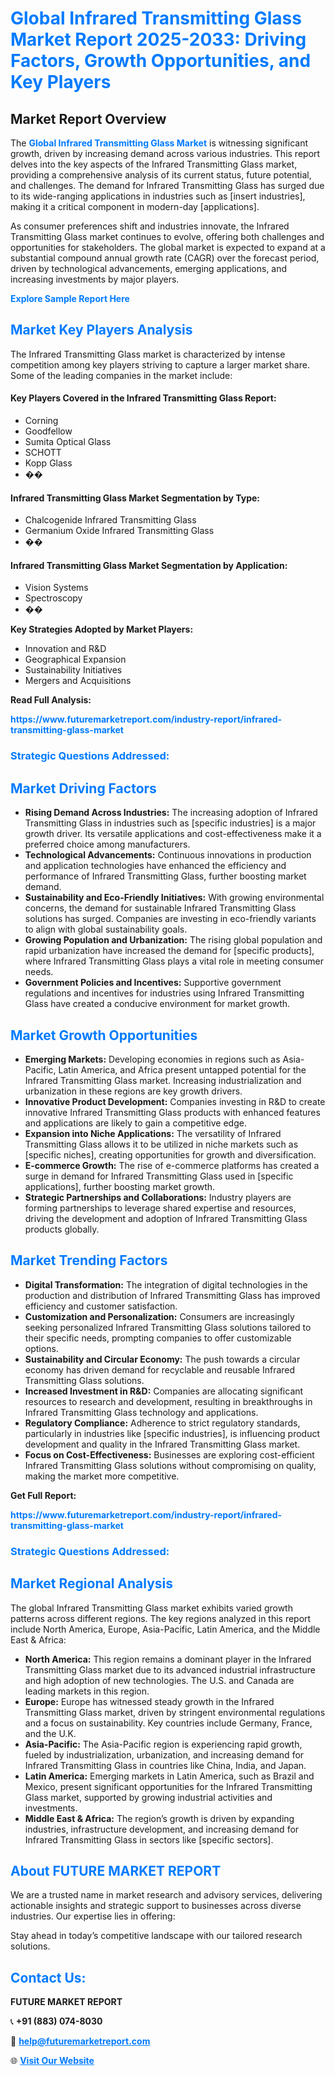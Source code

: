 <h1 style="color: #007BFF;">Global Infrared Transmitting Glass Market Report 2025-2033: Driving Factors, Growth Opportunities, and Key Players</h1>

<section id="overview">
<h2>Market Report Overview</h2>
<p>The <a href="https://www.futuremarketreport.com/industry-report/infrared-transmitting-glass-market" style="color: #007BFF; text-decoration: none;"><strong>Global Infrared Transmitting Glass Market</strong></a> is witnessing significant growth, driven by increasing demand across various industries. This report delves into the key aspects of the Infrared Transmitting Glass market, providing a comprehensive analysis of its current status, future potential, and challenges. The demand for Infrared Transmitting Glass has surged due to its wide-ranging applications in industries such as [insert industries], making it a critical component in modern-day [applications].</p>
<p>As consumer preferences shift and industries innovate, the Infrared Transmitting Glass market continues to evolve, offering both challenges and opportunities for stakeholders. The global market is expected to expand at a substantial compound annual growth rate (CAGR) over the forecast period, driven by technological advancements, emerging applications, and increasing investments by major players.</p>
</section>

<section id="overview">
<p><a href="https://www.futuremarketreport.com/request-sample/reportId=118758" style="color: #007BFF; text-decoration: none;"><strong>Explore Sample Report Here</strong></a></p>
</section>

<section id="key-players">
<h2 style="color: #007BFF;">Market Key Players Analysis</h2>
<p>The Infrared Transmitting Glass market is characterized by intense competition among key players striving to capture a larger market share. Some of the leading companies in the market include:</p>
<h4>Key Players Covered in the Infrared Transmitting Glass Report:</h4>
<ul><li>Corning</li><li>Goodfellow</li><li>Sumita Optical Glass</li><li>SCHOTT</li><li>Kopp Glass</li><li>��</li></ul>
<h4>Infrared Transmitting Glass Market Segmentation by Type:</h4>
<ul><li>Chalcogenide Infrared Transmitting Glass</li><li>Germanium Oxide Infrared Transmitting Glass</li><li>��</li></ul>

<h4>Infrared Transmitting Glass Market Segmentation by Application:</h4>
<ul><li>Vision Systems</li><li>Spectroscopy</li><li>��</li></ul>
<p><strong>Key Strategies Adopted by Market Players:</strong></p>
<ul>
<li>Innovation and R&D</li>
<li>Geographical Expansion</li>
<li>Sustainability Initiatives</li>
<li>Mergers and Acquisitions</li>
</ul>
</section>

<section>
<p><strong>Read Full Analysis: </strong></p><a href="https://www.futuremarketreport.com/industry-report/infrared-transmitting-glass-market" style="color: #007BFF; text-decoration: none;"><strong>https://www.futuremarketreport.com/industry-report/infrared-transmitting-glass-market</strong></a>
<h3 style="color: #007BFF;">Strategic Questions Addressed:</h3>
</section>

<section id="driving-factors">
<h2 style="color: #007BFF;">Market Driving Factors</h2>
<ul>
<li><strong>Rising Demand Across Industries:</strong> The increasing adoption of Infrared Transmitting Glass in industries such as [specific industries] is a major growth driver. Its versatile applications and cost-effectiveness make it a preferred choice among manufacturers.</li>
<li><strong>Technological Advancements:</strong> Continuous innovations in production and application technologies have enhanced the efficiency and performance of Infrared Transmitting Glass, further boosting market demand.</li>
<li><strong>Sustainability and Eco-Friendly Initiatives:</strong> With growing environmental concerns, the demand for sustainable Infrared Transmitting Glass solutions has surged. Companies are investing in eco-friendly variants to align with global sustainability goals.</li>
<li><strong>Growing Population and Urbanization:</strong> The rising global population and rapid urbanization have increased the demand for [specific products], where Infrared Transmitting Glass plays a vital role in meeting consumer needs.</li>
<li><strong>Government Policies and Incentives:</strong> Supportive government regulations and incentives for industries using Infrared Transmitting Glass have created a conducive environment for market growth.</li>
</ul>
</section>

<section id="growth-opportunities">
<h2 style="color: #007BFF;">Market Growth Opportunities</h2>
<ul>
<li><strong>Emerging Markets:</strong> Developing economies in regions such as Asia-Pacific, Latin America, and Africa present untapped potential for the Infrared Transmitting Glass market. Increasing industrialization and urbanization in these regions are key growth drivers.</li>
<li><strong>Innovative Product Development:</strong> Companies investing in R&D to create innovative Infrared Transmitting Glass products with enhanced features and applications are likely to gain a competitive edge.</li>
<li><strong>Expansion into Niche Applications:</strong> The versatility of Infrared Transmitting Glass allows it to be utilized in niche markets such as [specific niches], creating opportunities for growth and diversification.</li>
<li><strong>E-commerce Growth:</strong> The rise of e-commerce platforms has created a surge in demand for Infrared Transmitting Glass used in [specific applications], further boosting market growth.</li>
<li><strong>Strategic Partnerships and Collaborations:</strong> Industry players are forming partnerships to leverage shared expertise and resources, driving the development and adoption of Infrared Transmitting Glass products globally.</li>
</ul>
</section>

<section id="trending-factors">
<h2 style="color: #007BFF;">Market Trending Factors</h2>
<ul>
<li><strong>Digital Transformation:</strong> The integration of digital technologies in the production and distribution of Infrared Transmitting Glass has improved efficiency and customer satisfaction.</li>
<li><strong>Customization and Personalization:</strong> Consumers are increasingly seeking personalized Infrared Transmitting Glass solutions tailored to their specific needs, prompting companies to offer customizable options.</li>
<li><strong>Sustainability and Circular Economy:</strong> The push towards a circular economy has driven demand for recyclable and reusable Infrared Transmitting Glass solutions.</li>
<li><strong>Increased Investment in R&D:</strong> Companies are allocating significant resources to research and development, resulting in breakthroughs in Infrared Transmitting Glass technology and applications.</li>
<li><strong>Regulatory Compliance:</strong> Adherence to strict regulatory standards, particularly in industries like [specific industries], is influencing product development and quality in the Infrared Transmitting Glass market.</li>
<li><strong>Focus on Cost-Effectiveness:</strong> Businesses are exploring cost-efficient Infrared Transmitting Glass solutions without compromising on quality, making the market more competitive.</li>
</ul>
</section>

<section>
<p><strong>Get Full Report: </strong></p><a href="https://www.futuremarketreport.com/industry-report/infrared-transmitting-glass-market" style="color: #007BFF; text-decoration: none;"><strong>https://www.futuremarketreport.com/industry-report/infrared-transmitting-glass-market</strong></a>
<h3 style="color: #007BFF;">Strategic Questions Addressed:</h3>
</section>


<section id="regional-analysis">
<h2 style="color: #007BFF;">Market Regional Analysis</h2>
<p>The global Infrared Transmitting Glass market exhibits varied growth patterns across different regions. The key regions analyzed in this report include North America, Europe, Asia-Pacific, Latin America, and the Middle East & Africa:</p>
<ul>
<li><strong>North America:</strong> This region remains a dominant player in the Infrared Transmitting Glass market due to its advanced industrial infrastructure and high adoption of new technologies. The U.S. and Canada are leading markets in this region.</li>
<li><strong>Europe:</strong> Europe has witnessed steady growth in the Infrared Transmitting Glass market, driven by stringent environmental regulations and a focus on sustainability. Key countries include Germany, France, and the U.K.</li>
<li><strong>Asia-Pacific:</strong> The Asia-Pacific region is experiencing rapid growth, fueled by industrialization, urbanization, and increasing demand for Infrared Transmitting Glass in countries like China, India, and Japan.</li>
<li><strong>Latin America:</strong> Emerging markets in Latin America, such as Brazil and Mexico, present significant opportunities for the Infrared Transmitting Glass market, supported by growing industrial activities and investments.</li>
<li><strong>Middle East & Africa:</strong> The region’s growth is driven by expanding industries, infrastructure development, and increasing demand for Infrared Transmitting Glass in sectors like [specific sectors].</li>
</ul>
</section>

<footer>
<h2 style="color: #007BFF;">About FUTURE MARKET REPORT</h2>
<p>We are a trusted name in market research and advisory services, delivering actionable insights and strategic support to businesses across diverse industries. Our expertise lies in offering:</p>

<p>Stay ahead in today’s competitive landscape with our tailored research solutions.</p>

<h2 style="color: #007BFF;">Contact Us:</h2>
<p><strong>FUTURE MARKET REPORT</strong></p>
<p>📞 <strong>+91 (883) 074-8030</strong></p>
<p>📧 <strong><a href="mailto:help@futuremarketreport.com" style="color: #007BFF;">help@futuremarketreport.com</a></strong></p>
<p>🌐 <strong><a href="https://www.futuremarketreport.com/" style="color: #007BFF;">Visit Our Website</a></strong></p>
</footer>